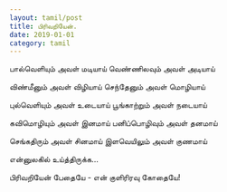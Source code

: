 ```yaml
---
layout: tamil/post
title: பிரிவறியேன்.
date: 2019-01-01
category: tamil
---
```


பால்வெளியும் அவள் மடியாய்
வெண்ணிலவும் அவள் அடியாய்

விண்மீனும் அவள் விழியாய்
செந்தேனும் அவள் மொழியாய்

புல்வெளியும் அவள் உடையாய்
பூங்காற்றும் அவள் நடையாய்

கவிமொழியும் அவள் இனமாய்
பனிப்பொழிவும் அவள் தனமாய்

செங்கதிரும் அவள் சினமாய்
இளவெயிலும் அவள் குணமாய்

என்னுலகில் உய்த்திருக்க...

பிரிவறியேன் பேதையே - என்
குளிரிரவு கோதையே!
